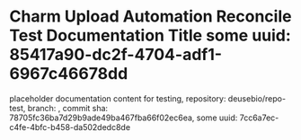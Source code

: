 # Charm Upload Automation Reconcile Test Documentation Title some uuid: 85417a90-dc2f-4704-adf1-6967c46678dd
 placeholder documentation content for testing,  repository: deusebio/repo-test,  branch: ,  commit sha: 78705fc36ba7d29b9ade49ba467fba66f02ec6ea,  some uuid: 7cc6a7ec-c4fe-4bfc-b458-da502dedc8de
